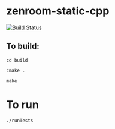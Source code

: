 # zenroom-static-cpp

[![Build Status](https://travis-ci.org/chespinoza/zenroom-static-cpp.svg?branch=master)](https://travis-ci.org/chespinoza/zenroom-static-cpp)

## To build:
`cd build`

`cmake .`

`make`

# To run 
`./runTests`


